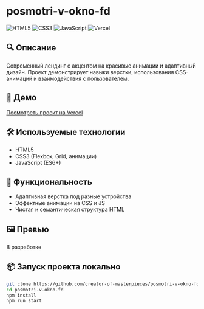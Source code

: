 # posmotri-v-okno-fd

![HTML5](https://img.shields.io/badge/HTML5-E34F26?style=flat&logo=html5&logoColor=white)
![CSS3](https://img.shields.io/badge/CSS3-1572B6?style=flat&logo=css3&logoColor=white)
![JavaScript](https://img.shields.io/badge/JavaScript-F7DF1E?style=flat&logo=javascript&logoColor=black)
![Vercel](https://img.shields.io/badge/Deployed%20on-Vercel-000000?style=flat&logo=vercel&logoColor=white)

## 🔍 Описание

Современный лендинг с акцентом на красивые анимации и адаптивный дизайн. Проект демонстрирует навыки верстки, использования CSS-анимаций и взаимодействия с пользователем.

## 🚀 Демо

[Посмотреть проект на Vercel](https://posmotri-v-okno-fd.vercel.app)

## 🛠️ Используемые технологии

- HTML5
- CSS3 (Flexbox, Grid, анимации)
- JavaScript (ES6+)

## 🧩 Функциональность

- Адаптивная верстка под разные устройства
- Эффектные анимации на CSS и JS
- Чистая и семантическая структура HTML

## 🖼 Превью

В разработке

## 📦 Запуск проекта локально

```bash
git clone https://github.com/creator-of-masterpieces/posmotri-v-okno-fd.git
cd posmotri-v-okno-fd
npm install
npm run start
